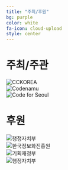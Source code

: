 ```yaml
---
title: "주최/후원"
bg: purple
color: white
fa-icon: cloud-upload
style: center
---
```


# 주최/주관

<img src="" alt="CCKOREA"><br>
<img src="" alt="Codenamu"><br>
<img src="" alt="Code for Seoul">

# 후원

<img src="" alt="행정자치부"><br>
<img src="" alt="한국정보화진흥원"><br>
<img src="" alt="기획재정부"><br>
<img src="" alt="행정자치부">